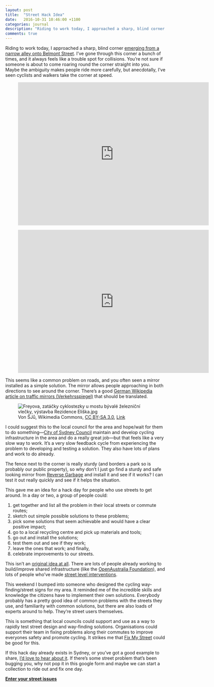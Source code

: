 ```yaml
---
layout: post
title:  "Street Hack Idea"
date:   2016-10-31 10:46:00 +1100
categories: journal
description: "Riding to work today, I approached a sharp, blind corner. It gave me an idea for a street hacking event."
comments: true
---
```


Riding to work today, I approached a sharp, blind corner [emerging from a narrow alley onto Belmont Street](https://www.google.com.au/maps/@-33.9009062,151.1949984,115m/data=!3m1!1e3!5m1!1e3). I’ve gone through this corner a bunch of times, and it always feels like a trouble spot for collisions. You’re not sure if someone is about to come roaring round the corner straight into you. Maybe the ambiguity makes people ride more carefully, but anecdotally, I’ve seen cyclists and walkers take the corner at speed.

<figure id="figure-1" class="graphic-figure central-figure">
  <iframe src="https://www.google.com/maps/embed?pb=!1m0!3m2!1sen!2sau!4v1477869170452!6m8!1m7!1sA9yLW3K0fRaNiLM4wPutWg!2m2!1d-33.9009406327966!2d151.1950496254424!3f313.7538635192854!4f-7.88362447042833!5f1.1924812503605782" width="600" height="450" frameborder="0" style="border:0" allowfullscreen></iframe>
</figure>

<figure id="figure-2" class="graphic-figure central-figure">
  <iframe src="https://www.google.com/maps/embed?pb=!1m14!1m12!1m3!1d501.37331826889323!2d151.19499839755613!3d-33.90090623783763!2m3!1f0!2f0!3f0!3m2!1i1024!2i768!4f13.1!5e1!3m2!1sen!2sau!4v1477869121752" width="600" height="450" frameborder="0" style="border:0" allowfullscreen></iframe>
</figure>

This seems like a common problem on roads, and you often seen a mirror installed as a simple solution. The mirror allows people approaching in both directions to see around the corner. There’s a good [German Wikipedia article on traffic mirrors (Verkehrsspiegel)](https://de.wikipedia.org/wiki/Verkehrsspiegel) that should be translated.

<figure id="figure-2" class="graphic-figure central-figure">
  <img src="https://upload.wikimedia.org/wikipedia/commons/8/84/Freyova%2C_zat%C3%A1%C4%8Dky_cyklostezky_u_mostu_b%C3%BDval%C3%A9_%C5%BEelezni%C4%8Dn%C3%AD_vle%C4%8Dky%2C_v%C3%BDstavba_Rezidence_Eli%C5%A1ka.jpg" alt="Freyova, zatáčky cyklostezky u mostu bývalé železniční vlečky, výstavba Rezidence Eliška.jpg">
	<figcaption>
    Von ŠJů, Wikimedia Commons, <a href="http://creativecommons.org/licenses/by-sa/3.0" title="Creative Commons Attribution-Share Alike 3.0">CC BY-SA 3.0</a>, <a href="https://commons.wikimedia.org/w/index.php?curid=20389989">Link</a>
  </figcaption>
</figure>

I could suggest this to the local council for the area and hope/wait for them to do something—[City of Sydney Council](http://www.cityofsydney.nsw.gov.au/explore/getting-around/cycling) maintain and develop cycling infrastructure in the area and do a really great job—but that feels like a very slow way to work. It’s a very slow feedback cycle from experiencing the problem to developing and testing a solution. They also have lots of plans and work to do already.

The fence next to the corner is really sturdy (and borders a park so is probably our public property), so why don’t I just go find a sturdy and safe looking mirror from [Reverse Garbage](https://reversegarbage.org.au/) and install it and see if it works? I can test it out really quickly and see if it helps the situation.

This gave me an idea for a hack day for people who use streets to get around. In a day or two, a group of people could:

1. get together and list all the problem in their local streets or commute routes;
2. sketch out simple possible solutions to these problems;
3. pick some solutions that seem achievable and would have a clear positive impact;
4. go to a local recycling centre and pick up materials and tools;
6. go out and install the solutions;
7. test them out and see if they work;
8. leave the ones that work; and finally,
9. celebrate improvements to our streets.

This isn’t an [original idea at all](https://www.noisebridge.net/wiki/Do-ocracy). There are lots of people already working to build/improve shared infrastructure (like the [OpenAustralia Foundation](https://www.openaustraliafoundation.org.au/)), and lots of people who’ve made [street level interventions](http://99percentinvisible.org/episode/guerrilla-public-service/).

This weekend I bumped into someone who designed the cycling way-finding/street signs for my area. It reminded me of the incredible skills and knowledge the citizens have to implement their own solutions. Everybody probably has a pretty good idea of common problems with the streets they use, and familiarity with common solutions, but there are also loads of experts around to help. They’re street users themselves.

This is something that local councils could support and use as a way to rapidly test street design and way-finding solutions. Organisations could support their team in fixing problems along their commutes to improve everyones safety and promote cycling. It strikes me that [Fix My Street](https://www.fixmystreet.com/) could be good for this.

If this hack day already exists in Sydney, or you’ve got a good example to share, [I’d love to hear about it](http://equivalentideas.com/contact/). If there’s some street problem that’s been bugging you, why not pop it in this google form and maybe we can start a collection to ride out and fix one day.

**[Enter your street issues](https://docs.google.com/forms/d/e/1FAIpQLSeFMPj-V6hRD2-wODCEom2gqWpNj4aDYe85z8YMG41G_H8Uog/viewform)**
